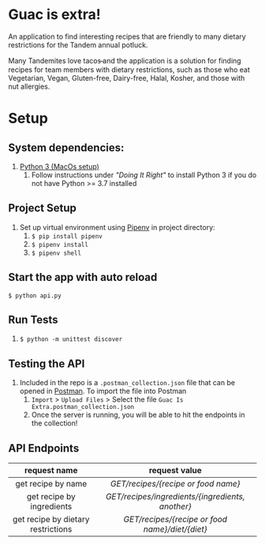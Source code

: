 # Guac is extra!
An application to find interesting recipes that are friendly to many dietary restrictions for the Tandem annual potluck. 

Many Tandemites love tacos̶ and the application is a solution for finding recipes for team members with dietary restrictions, 
such as those who eat Vegetarian, Vegan, Gluten-free, Dairy-free, Halal, Kosher, and those with nut allergies. 

# Setup
## System dependencies:
1. [Python 3 (MacOs setup)](https://docs.python-guide.org/starting/install3/osx/)
    1. Follow instructions under _"Doing It Right"_ to install Python 3 if you do not have Python >= 3.7 installed 

## Project Setup
1. Set up virtual environment using [Pipenv](https://pipenv-fork.readthedocs.io/en/latest/basics.html) in project directory: 
    1. `$ pip install pipenv`
    1. `$ pipenv install`
    1. `$ pipenv shell`

## Start the app with auto reload
```
$ python api.py
```

## Run Tests
1. `$ python -m unittest discover`

## Testing the API
1. Included in the repo is a `.postman_collection.json` file that can be opened in [Postman](https://www.postman.com/). 
To import the file into Postman
    1. `Import` > `Upload Files` > Select the file `Guac Is Extra.postman_collection.json`
    2. Once the server is running, you will be able to hit the endpoints in the collection!
    
## API Endpoints
|request name  |  request value  |
:-------:|:-------:
|get recipe by name   | _GET/recipes/{recipe or food name}_
|get recipe by ingredients        | _GET/recipes/ingredients/{ingredients, another}_
|get recipe by dietary restrictions    | _GET/recipes/{recipe or food name}/diet/{diet}_
